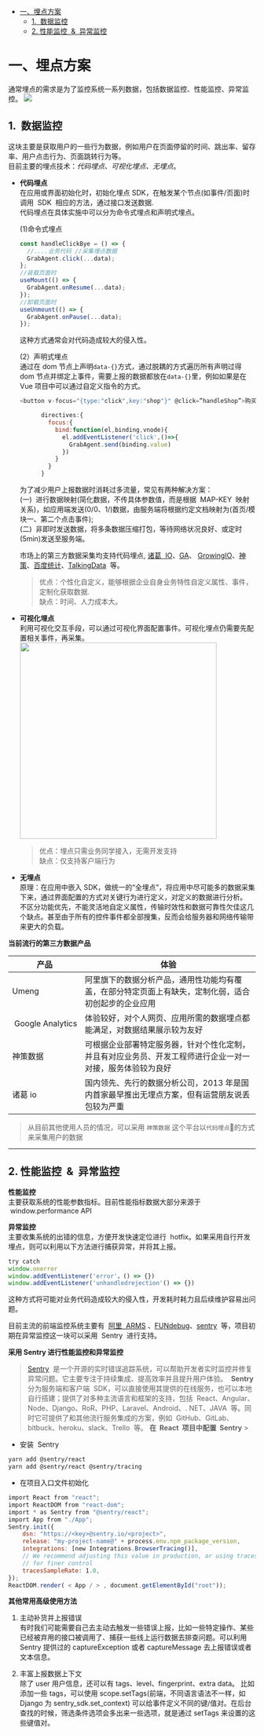 - [一、埋点方案](#一埋点方案)
  - [1.  数据监控](#1-数据监控)
  - [2. 性能监控  &  异常监控](#2-性能监控--异常监控)
# 一、埋点方案

通常埋点的需求是为了监控系统一系列数据，包括数据监控、性能监控、异常监控。
![](https://img-blog.csdnimg.cn/20190114002002338.png)

## 1.  数据监控

这块主要是获取用户的一些行为数据，例如用户在页面停留的时间、跳出率、留存率、用户点击行为、页面跳转行为等。  
目前主要的埋点技术：_代码埋点、可视化埋点、无埋点_。

- **代码埋点**    
  在应用或界面初始化时，初始化埋点 SDK，在触发某个节点(如事件/页面)时调用  SDK  相应的方法，通过接口发送数据.  
  代码埋点在具体实施中可以分为命令式埋点和声明式埋点。

  (1)命令式埋点

  ```js
  const handleClickBye = () => {
    //....业务代码 //采集埋点数据
    GrabAgent.click(...data);
  };
  //装载页面时
  useMount(() => {
    GrabAgent.onResume(...data);
  });
  //卸载页面时
  useUnmount(() => {
    GrabAgent.onPause(...data);
  });
  ```

  这种方式通常会对代码造成较大的侵入性。

  (2）声明式埋点  
   通过在 dom 节点上声明`data-{}`方式，通过脱耦的方式遍历所有声明过得 dom 节点并绑定上事件，需要上报的数据都放在`data-{}`里，例如如果是在 Vue 项目中可以通过自定义指令的方式。

  ```js
  <button v-focus="{type:"click",key:"shop"}" @click=”handleShop”>购买</button>
  ```

  ```js
        directives:{
          focus:{
            bind:function(el,binding,vnode){
              el.addEventListener('click',()=>{
                GrabAgent.send(binding.value)
              })
            }
          }
        }

  ```

  为了减少用户上报数据时消耗过多流量，常见有两种解决方案：  
   (一)  进行数据映射(简化数据，不传具体参数值，而是根据  MAP-KEY  映射关系)，如应用端发送(0/0、1/)数据，由服务端将根据约定文档映射为(首页/模块一、第二个点击事件);  
   (二)  非即时发送数据，将多条数据压缩打包，等待网络状况良好、或定时(5min)发送至服务端。

  市场上的第三方数据采集均支持代码埋点, [诸葛  IO]()、[GA]()、 [GrowingIO]()、[神策]()、[百度统计]()、[TalkingData]()  等。

  > 优点：个性化自定义，能够根据企业自身业务特性自定义属性、事件，定制化获取数据.  
  > 缺点：时间、人力成本大。

- **可视化埋点**  
   利用可视化交互手段，可以通过可视化界面配置事件。可视化埋点仍需要先配置相关事件，再采集。
    <img src="https://docs.zhugeio.com/诸葛io帮助中心配图/可视化5.png" width="400px">

  > 优点：埋点只需业务同学接入，无需开发支持  
  > 缺点：仅支持客户端行为

- **无埋点**  
  原理：在应用中嵌入 SDK，做统一的“全埋点”，将应用中尽可能多的数据采集下来，通过界面配置的方式对关键行为进行定义，对定义的数据进行分析。  
  不区分功能优先，不能灵活地自定义属性，传输时效性和数据可靠性欠佳这几个缺点。甚至由于所有的控件事件都全部搜集，反而会给服务器和网络传输带来更大的负载。


**当前流行的第三方数据产品**

| 产品          | 体验                                                                     |
| ----------------- | ------------------------------------------------------------------------------ |
| Umeng         | 阿里旗下的数据分析产品，通用性功能均有覆盖，在部分特定页面上有缺失，定制化弱，适合初创起步的企业应用       |
|  Google Analytics | 体验较好，对个人网页、应用所需的数据埋点都能满足，对数据结果展示较为友好                  |
| 神策数据      | 可根据企业部署特定服务器，针对个性化定制，并且有对应业务员、开发工程师进行企业一对一对接，服务体验较为良好 |
| 诸葛 io       | 国内领先、先行的数据分析公司，2013 年是国内首家最早推出无埋点方案，但有运营朋友说丢包较为严重              |

> 从目前其他使用人员的情况，可以采用 `神策数据` 这个平台以`代码埋点`的方式来采集用户的数据

---
## 2. 性能监控  &  异常监控

**性能监控**  
 主要获取系统的性能参数指标。目前性能指标数据大部分来源于  window.performance API

**异常监控**  
 主要收集系统的出错的信息，方便开发快速定位进行  hotfix。如果采用自行开发埋点，则可以利用以下方法进行捕获异常，并将其上报。

``` js
try catch
window.onerror
window.addEventListener('error'，() => {})
window.addEventListener('unhandledrejection'() => {})
```

这种方式将可能对业务代码造成较大的侵入性，开发耗时耗力且后续维护容易出问题。

目前主流的前端监控系统主要有  [阿里  ARMS](https://www.aliyun.com/product/arms) 、[FUNdebug](https://www.fundebug.com/)、[sentry](https://sentry.io/welcome/)  等，项目初期在异常监控这一块可以采用  Sentry  进行支持。

**采用 Sentry 进行性能监控和异常监控**

> [Sentry](https://sentry.io/welcome/)  是一个开源的实时错误追踪系统，可以帮助开发者实时监控并修复异常问题。它主要专注于持续集成、提高效率并且提升用户体验。
>  **Sentry**  分为服务端和客户端  SDK，可以直接使用其提供的在线服务，也可以本地自行搭建；提供了对多种主流语言和框架的支持，包括  React、Angular、Node、Django、RoR、PHP、Laravel、Android、. NET、JAVA  等。同时它可提供了和其他流行服务集成的方案，例如  GitHub、GitLab、bitbuck、heroku、slack、Trello  等。
> **在  React  项目中配置  Sentry** > 
* 安装  Sentry

``` bash
yarn add @sentry/react
yarn add @sentry/react @sentry/tracing
```

* 在项目入口文件初始化

``` js
import React from "react";
import ReactDOM from "react-dom";
import * as Sentry from "@sentry/react";
import App from "./App";
Sentry.init({
    dsn: "https://<key>@sentry.io/<project>",
    release: "my-project-name@" + process.env.npm_package_version,
    integrations: [new Integrations.BrowserTracing()],
    // We recommend adjusting this value in production, or using tracesSampler
    // for finer control
    tracesSampleRate: 1.0,
});
ReactDOM.render( < App / > , document.getElementById("root"));
```

**其他常用高级使用方法**

1. 主动补货并上报错误  
   有时我们可能需要自己去主动去触发一些错误上报，比如一些特定操作、某些已经被弃用的接口被调用了、捕获一些线上运行数据去排查问题。可以利用 Sentry 提供过的 captureException 或者 captureMessage 去上报错误或者文本信息。

2. 丰富上报数据上下文  
   除了 user 用户信息，还可以有 tags、level、fingerprint、extra data。
   比如添加一些 tags，可以使用 scope.setTags(前端，不同语言语法不一样，如 Django 为 sentry_sdk.set_context) 可以给事件定义不同的键/值对。在后台查找的时候，筛选条件选项会多出来一些选项，就是通过 setTags 来设置的这些键值对。
